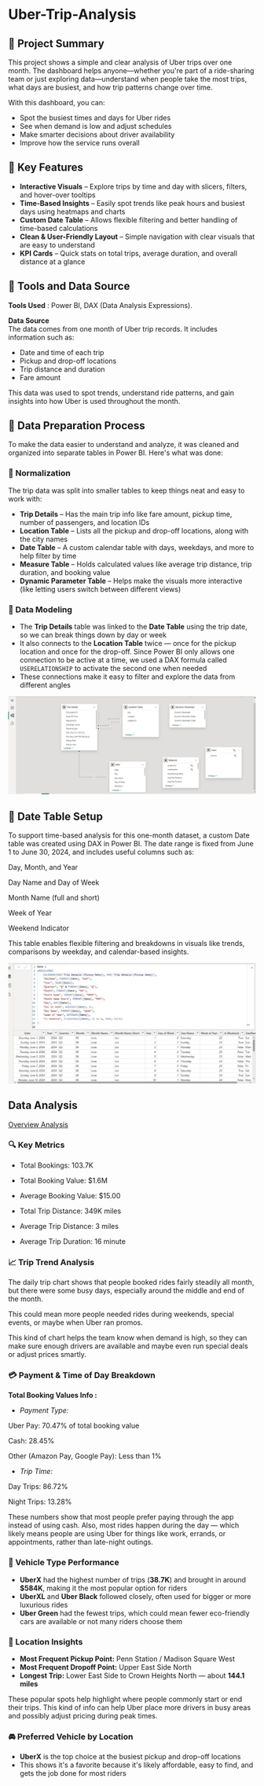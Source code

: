 # Uber-Trip-Analysis

## 📍 Project Summary

This project shows a simple and clear analysis of Uber trips over one month. The dashboard helps anyone—whether you're part of a ride-sharing team or just exploring data—understand when people take the most trips, what days are busiest, and how trip patterns change over time.

With this dashboard, you can:

- Spot the busiest times and days for Uber rides  
- See when demand is low and adjust schedules  
- Make smarter decisions about driver availability  
- Improve how the service runs overall

## 🌟 Key Features

- **Interactive Visuals** – Explore trips by time and day with slicers, filters, and hover-over tooltips  
- **Time-Based Insights** – Easily spot trends like peak hours and busiest days using heatmaps and charts  
- **Custom Date Table** – Allows flexible filtering and better handling of time-based calculations  
- **Clean & User-Friendly Layout** – Simple navigation with clear visuals that are easy to understand  
- **KPI Cards** – Quick stats on total trips, average duration, and overall distance at a glance

## 🧰 Tools and Data Source

**Tools Used** : Power BI, DAX (Data Analysis Expressions).

**Data Source**  
The data comes from one month of Uber trip records. It includes information such as:

- Date and time of each trip  
- Pickup and drop-off locations  
- Trip distance and duration  
- Fare amount  

This data was used to spot trends, understand ride patterns, and gain insights into how Uber is used throughout the month.


## 🧹 Data Preparation Process

To make the data easier to understand and analyze, it was cleaned and organized into separate tables in Power BI. Here's what was done:

### 🔄 Normalization  
The trip data was split into smaller tables to keep things neat and easy to work with:

- **Trip Details** – Has the main trip info like fare amount, pickup time, number of passengers, and location IDs  
- **Location Table** – Lists all the pickup and drop-off locations, along with the city names  
- **Date Table** – A custom calendar table with days, weekdays, and more to help filter by time  
- **Measure Table** – Holds calculated values like average trip distance, trip duration, and booking value  
- **Dynamic Parameter Table** – Helps make the visuals more interactive (like letting users switch between different views)

### 🔗 Data Modeling 
- The **Trip Details** table was linked to the **Date Table** using the trip date, so we can break things down by day or week  
- It also connects to the **Location Table** twice — once for the pickup location and once for the drop-off. Since Power BI only allows one connection to be active at a time, we used a DAX formula called `USERELATIONSHIP` to activate the second one when needed  
- These connections make it easy to filter and explore the data from different angles

![Modelling](https://github.com/Konstanlytics/Uber-Trip-Analysis/blob/main/Modelling.JPG)

## 📅 Date Table Setup

To support time-based analysis for this one-month dataset, a custom Date table was created using DAX in Power BI. The date range is fixed from June 1 to June 30, 2024, and includes useful columns such as:

Day, Month, and Year

Day Name and Day of Week

Month Name (full and short)

Week of Year

Weekend Indicator

This table enables flexible filtering and breakdowns in visuals like trends, comparisons by weekday, and calendar-based insights.

![Date table](https://github.com/Konstanlytics/Uber-Trip-Analysis/blob/main/Date%20table.JPG)



## Data Analysis

[Overview Analysis](https://github.com/Konstanlytics/Uber-Trip-Analysis/blob/main/Overview%20Analysis.JPG)

### 🔍 Key Metrics

- Total Bookings: 103.7K

- Total Booking Value: $1.6M

- Average Booking Value: $15.00

- Total Trip Distance: 349K miles

- Average Trip Distance: 3 miles

- Average Trip Duration: 16 minute

### 📈 Trip Trend Analysis
The daily trip chart shows that people booked rides fairly steadily all month, but there were some busy days, especially around the middle and end of the month.

This could mean more people needed rides during weekends, special events, or maybe when Uber ran promos.

This kind of chart helps the team know when demand is high, so they can make sure enough drivers are available and maybe even run special deals or adjust prices smartly.


### 💳 Payment & Time of Day Breakdown

**Total Booking Values Info :**

- *Payment Type:*

Uber Pay: 70.47% of total booking value

Cash: 28.45%

Other (Amazon Pay, Google Pay): Less than 1%

- *Trip Time:*

Day Trips: 86.72%

Night Trips: 13.28%

These numbers show that most people prefer paying through the app instead of using cash. Also, most rides happen during the day — which likely means people are using Uber for things like work, errands, or appointments, rather than late-night outings.


### 🚗 Vehicle Type Performance  
- **UberX** had the highest number of trips (**38.7K**) and brought in around **$584K**, making it the most popular option for riders  
- **UberXL** and **Uber Black** followed closely, often used for bigger or more luxurious rides  
- **Uber Green** had the fewest trips, which could mean fewer eco-friendly cars are available or not many riders choose them

### 📍 Location Insights  
- **Most Frequent Pickup Point:** Penn Station / Madison Square West  
- **Most Frequent Dropoff Point:** Upper East Side North  
- **Longest Trip:** Lower East Side to Crown Heights North — about **144.1 miles**

These popular spots help highlight where people commonly start or end their trips. This kind of info can help Uber place more drivers in busy areas and possibly adjust pricing during peak times.

### 🚘 Preferred Vehicle by Location  
- **UberX** is the top choice at the busiest pickup and drop-off locations  
- This shows it's a favorite because it's likely affordable, easy to find, and gets the job done for most riders
